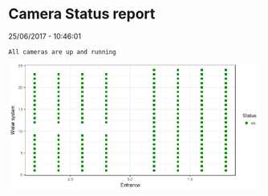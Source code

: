 Camera Status report
================
25/06/2017 - 10:46:01

    All cameras are up and running

![](camreport_files/figure-markdown_github/unnamed-chunk-2-1.png)
